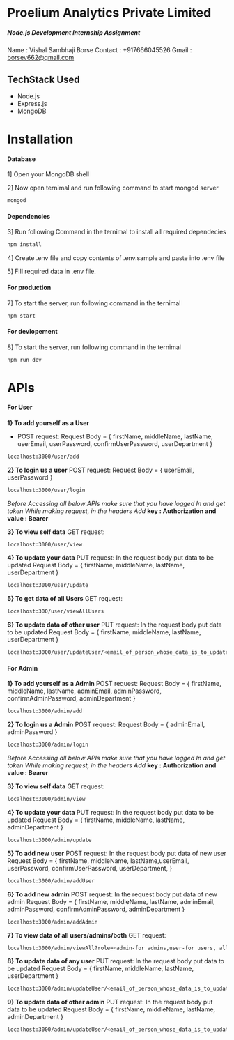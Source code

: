 
# Proelium Analytics Private Limited

#####  _Node.js Development Internship Assignment_

Name : Vishal Sambhaji Borse
Contact : +917666045526
Gmail : borsev662@gmail.com

  

##  TechStack Used

- Node.js
- Express.js
- MongoDB

  
#  Installation

####  Database

1] Open your MongoDB shell

2] Now open ternimal and run following command to start mongod server
```sh
mongod
```
####  Dependencies

3] Run following Command in the ternimal to install all required dependecies

```sh
npm install
```

4] Create .env file and copy contents of .env.sample and paste into .env file

5] Fill required data in .env file.

####  For production

7] To start the server, run following command in the ternimal

```sh
npm start
```

####  For devlopement

8] To start the server, run following command in the ternimal

```sh
npm run dev
```

# APIs
####  For User

**1} To add yourself as a User**
- POST request:
Request Body = { firstName, middleName, lastName, userEmail, userPassword, confirmUserPassword, userDepartment }
```sh
localhost:3000/user/add
```
**2} To login us a user**
POST request:
Request Body = {  userEmail, userPassword }
```sh
localhost:3000/user/login
```
_Before Accessing all below APIs make sure that you have logged In and get token_
_While making request, in the headers_
_Add_   **key : Authorization and value : Bearer<space><token>**

**3} To view self data**
GET request:
```sh
localhost:3000/user/view
```

**4} To update your data**
PUT request:
In the request body put data to be updated
Request Body = { firstName, middleName, lastName, userDepartment  }
```sh
localhost:3000/user/update
```

**5} To get data of all Users**
GET request:
```sh
localhost:300/user/viewAllUsers
```

**6} To update data of other user**
PUT request:
In the request body put data to be updated
Request Body = { firstName, middleName, lastName, userDepartment }
```sh
localhost:3000/user/updateUser/<email_of_person_whose_data_is_to_update>
```

####  For Admin

**1} To add yourself as a Admin**
POST request:
Request Body = { firstName, middleName, lastName, adminEmail, adminPassword, confirmAdminPassword, adminDepartment }
```sh
localhost:3000/admin/add
```
**2} To login us a Admin**
POST request:
Request Body = {  adminEmail, adminPassword }
```sh
localhost:3000/admin/login
```
_Before Accessing all below APIs make sure that you have logged In and get token_
_While making request, in the headers_
_Add_   **key : Authorization and value : Bearer<space><token>**

**3} To view self data**
GET request:
```sh
localhost:3000/admin/view
```

**4} To update your data**
PUT request:
In the request body put data to be updated
Request Body = { firstName, middleName, lastName, adminDepartment  }
```sh
localhost:3000/admin/update
```
**5} To add new user**
POST request:
In the request body put data of new user
Request Body = { firstName, middleName, lastName,userEmail, userPassword, confirmUserPassword, userDepartment, }
```sh
localhost:3000/admin/addUser
```
**6} To add new admin**
POST request:
In the request body put data of new admin
Request Body = { firstName, middleName, lastName, adminEmail, adminPassword, confirmAdminPassword, adminDepartment }
```sh
localhost:3000/admin/addAdmin
```

**7} To view data of all users/admins/both**
GET request:
```sh
localhost:3000/admin/viewAll?role=<admin-for admins,user-for users, all-for both>
```
**8} To update data of any user**
PUT request:
In the request body put data to be updated
Request Body = { firstName, middleName, lastName, userDepartment }
```sh
localhost:3000/admin/updateUser/<email_of_person_whose_data_is_to_update>
```
**9} To update data of other admin**
PUT request:
In the request body put data to be updated
Request Body = { firstName, middleName, lastName, adminDepartment }
```sh
localhost:3000/admin/updateUser/<email_of_person_whose_data_is_to_update>
```



